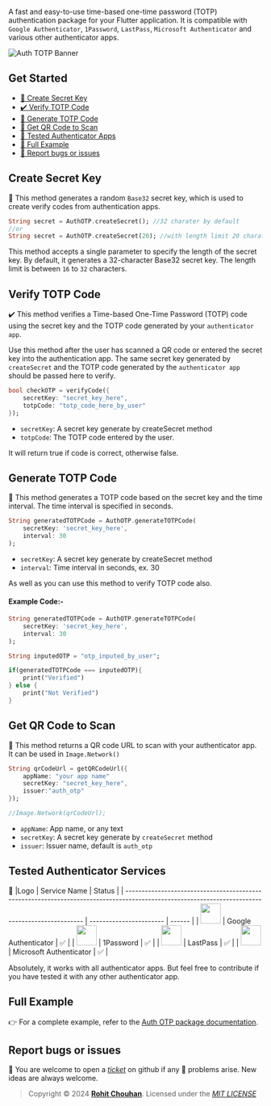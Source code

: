 A fast and easy-to-use time-based one-time password (TOTP) authentication package for your Flutter application. It is compatible with `Google Authenticator`, `1Password`, `LastPass`, `Microsoft Authenticator` and various other authenticator apps.

![Auth TOTP Banner](https://github.com/rohit-chouhan/auth_otp/assets/34239087/f22d91d0-452c-473a-87b7-a26107985df1)

## Get Started

- [🔑 Create Secret Key](#create-secret-key)
- [✔️ Verify TOTP Code](#verify-totp-code)
- [🚀 Generate TOTP Code](#generate-totp-code)
- [📸 Get QR Code to Scan](#get-qr-code-to-scan)
- [🔐 Tested Authenticator Apps](#tested-authenticator-services)
- [🔐 Full Example](#full-example)
- [🐛 Report bugs or issues](#report-bugs-or-issues)

## Create Secret Key

🔑 This method generates a random `Base32` secret key, which is used to create verify codes from authentication apps.

```dart
String secret = AuthOTP.createSecret(); //32 charater by default
//or
String secret = AuthOTP.createSecret(20); //with length limit 20 charater
```

This method accepts a single parameter to specify the length of the secret key. By default, it generates a 32-character Base32 secret key. The length limit is between `16` to `32` characters.

## Verify TOTP Code

✔️ This method verifies a Time-based One-Time Password (TOTP) code using the secret key and the TOTP code generated by your `authenticator app`.

Use this method after the user has scanned a QR code or entered the secret key into the authentication app. The same secret key generated by `createSecret` and the TOTP code generated by the `authenticator app` should be passed here to verify.

```dart
bool checkOTP = verifyCode({
    secretKey: "secret_key_here",
    totpCode: "totp_code_here_by_user"
});
```

- `secretKey`: A secret key generate by createSecret method
- `totpCode`: The TOTP code entered by the user.

It will return true if code is correct, otherwise false.

## Generate TOTP Code

🚀 This method generates a TOTP code based on the secret key and the time interval. The time interval is specified in seconds.

```dart
String generatedTOTPCode = AuthOTP.generateTOTPCode(
    secretKey: 'secret_key_here',
    interval: 30
);
```

- `secretKey`: A secret key generate by createSecret method
- `interval`: Time interval in seconds, ex. 30

As well as you can use this method to verify TOTP code also.

#### Example Code:-

```dart
String generatedTOTPCode = AuthOTP.generateTOTPCode(
    secretKey: 'secret_key_here',
    interval: 30
);

String inputedOTP = "otp_inputed_by_user";

if(generatedTOTPCode === inputedOTP){
    print("Verified")
} else {
    print("Not Verified")
}
```

## Get QR Code to Scan

📸 This method returns a QR code URL to scan with your authenticator app. It can be used in `Image.Network()`

```dart
String qrCodeUrl = getQRCodeUrl({
    appName: "your app name"
    secretKey: "secret_key_here",
    issuer:"auth_otp"
});

//Image.Network(qrCodeUrl);
```

- `appName`: App name, or any text
- `secretKey`: A secret key generate by `createSecret` method
- `issuer`: Issuer name, default is `auth_otp`

## Tested Authenticator Services

🔐
|Logo | Service Name | Status |
| ----------------------------------------------------------------------------------------------------------------------------------------------- | ----------------------- | ------ |
| <img width="40" src="https://play-lh.googleusercontent.com/NntMALIH4odanPPYSqUOXsX8zy_giiK2olJiqkcxwFIOOspVrhMi9Miv6LYdRnKIg-3R=w480-h960-rw"/> | Google Authenticator | ✅ |
| <img width="40" src="https://play-lh.googleusercontent.com/RyPWI5dSfKqMUnuEYqMqQPMLv8AvKehIhut1yIKJU91HWpvtUHPj1rzn_UHwpEqH2a0=w480-h960-rw"/> | 1Password | ✅ |
| <img width="40" src="https://play-lh.googleusercontent.com/BPgJq2T40gw219T9wcXPld0urrii1L9WwGZ0xovChB7fy-KFfVlKPE6oT5D7lIeQRecJ=s96-rw"/> | LastPass | ✅ |
| <img width="40" src="https://play-lh.googleusercontent.com/_1CV99jklLbXuun-6E7eCPR-sKKeZc602rhw_QHZz-qm7xrPdgWsJVc7NtFkkliI8No=w480-h960-rw"/> | Microsoft Authenticator | ✅ |

Absolutely, it works with all authenticator apps. But feel free to contribute if you have tested it with any other authenticator app.

## Full Example

👉 For a complete example, refer to the [Auth OTP package documentation](https://pub.dev/packages/auth_otp/example).

## Report bugs or issues

🐛 You are welcome to open a _[ticket](https://github.com/rohit-chouhan/auth_otp/issues)_ on github if any 🐞 problems arise. New ideas are always welcome.

> Copyright © 2024 **[Rohit Chouhan](https://rohitchouhan.com)**. Licensed under the _[MIT LICENSE](https://github.com/rohit-chouhan/auth_otp/blob/main/LICENSE)_
